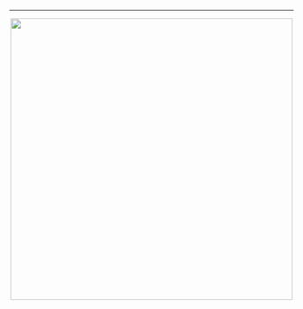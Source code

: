 
----
<p align="center">
  <img src="https://github.com/ji-soft/ji-soft/blob/main/result1709804787-ezgif.com-speed(1).gif?raw=true" width="500"  />
</p>

